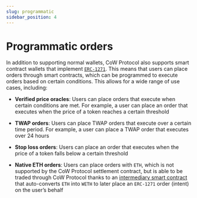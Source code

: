 ```yaml
---
slug: programmatic
sidebar_position: 4
---
```


# Programmatic orders

In addition to supporting normal wallets, CoW Protocol also supports smart contract wallets that implement [`ERC-1271`](../../reference/core/signing-schemes#erc-1271).
This means that users can place orders through smart contracts, which can be programmed to execute orders based on certain conditions. 
This allows for a wide range of use cases, including:

* **Verified price oracles**: Users can place orders that execute when certain conditions are met.
For example, a user can place an order that executes when the price of a token reaches a certain threshold

* **TWAP orders**: Users can place TWAP orders that execute over a certain time period.
For example, a user can place a TWAP order that executes over 24 hours

* **Stop loss orders**: Users can place an order that executes when the price of a token falls below a certain threshold

* **Native ETH orders**: Users can place orders with `ETH`, which is not supported by the CoW Protocol settlement contract, but is able to be traded through CoW Protocol thanks to an [intermediary smart contract](../../reference/contracts/periphery/eth-flow) that auto-converts `ETH` into `WETH` to later place an `ERC-1271` order (intent) on the user’s behalf

